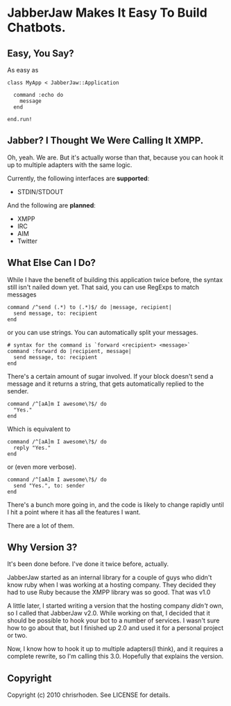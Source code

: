 JabberJaw Makes It Easy To Build Chatbots.
==========================================

Easy, You Say?
--------------

As easy as

    class MyApp < JabberJaw::Application
    
      command :echo do
        message
      end
    
    end.run!
    
Jabber? I Thought We Were Calling It XMPP.
------------------------------------------

Oh, yeah. We are. But it's actually worse than that, because
you can hook it up to multiple adapters with the same logic.

Currently, the following interfaces are __supported__:

  *  STDIN/STDOUT
  
And the following are __planned__:

  *  XMPP
  *  IRC
  *  AIM
  *  Twitter
  
What Else Can I Do?
-------------------

While I have the benefit of building this application twice
before, the syntax still isn't nailed down yet. That said, you
can use RegExps to match messages

    command /^send (.*) to (.*)$/ do |message, recipient|
      send message, to: recipient
    end
    
or you can use strings. You can automatically split your messages.

    # syntax for the command is `forward <recipient> <message>`
    command :forward do |recipient, message|
      send message, to: recipient
    end

There's a certain amount of sugar involved. If your block doesn't
send a message and it returns a string, that gets automatically
replied to the sender.

    command /^[aA]m I awesome\?$/ do
      "Yes."
    end

Which is equivalent to

    command /^[aA]m I awesome\?$/ do
      reply "Yes."
    end

or (even more verbose).

    command /^[aA]m I awesome\?$/ do
      send "Yes.", to: sender
    end
    
There's a bunch more going in, and the code is likely to change
rapidly until I hit a point where it has all the features I want.

There are a lot of them.

Why Version 3?
--------------

It's been done before. I've done it twice before, actually.

JabberJaw started as an internal library for a couple of guys
who didn't know ruby when I was working at a hosting company.
They decided they had to use Ruby because the XMPP library was
so good. That was v1.0

A little later, I started writing a version that the hosting
company *didn't* own, so I called that JabberJaw v2.0. While
working on that, I decided that it should be possible to hook
your bot to a number of services. I wasn't sure how to go about
that, but I finished up 2.0 and used it for a personal project
or two.

Now, I know how to hook it up to multiple adapters(I think),
and it requires a complete rewrite, so I'm calling this 3.0.
Hopefully that explains the version.

Copyright
---------

Copyright (c) 2010 chrisrhoden. See LICENSE for details.
